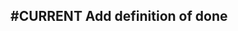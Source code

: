 ## #CURRENT Add definition of done
<!-- #story  -->
<!-- 
  #task
  created:2023-09-24T16:51:04.937Z
  task-id:xA3fW order:0 story-id:add-DoD -->
